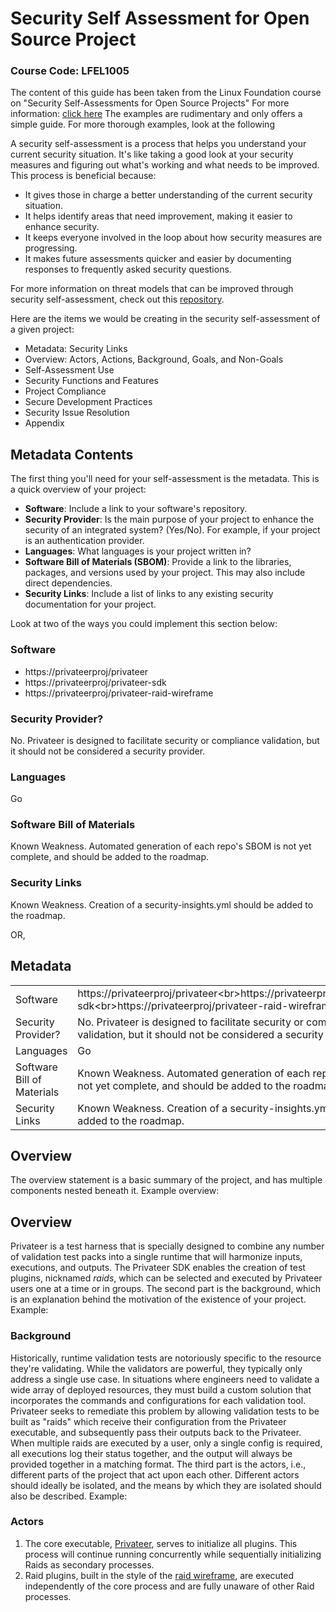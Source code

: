 # Security Self Assessment for Open Source Project
### Course Code: LFEL1005
The content of this guide has been taken from the Linux Foundation course on "Security Self-Assessments for Open Source Projects"
For more information: [click here](https://training.linuxfoundation.org/express-learning/security-self-assessments-for-open-source-projects-lfel1005/)
The examples are rudimentary and only offers a simple guide. For more thorough examples, look at the following 


A security self-assessment is a process that helps you understand your current security situation. It's like taking a good look at your security measures and figuring out what's working and what needs to be improved. This process is beneficial because:

- It gives those in charge a better understanding of the current security situation.
- It helps identify areas that need improvement, making it easier to enhance security.
- It keeps everyone involved in the loop about how security measures are progressing.
- It makes future assessments quicker and easier by documenting responses to frequently asked security questions.

For more information on threat models that can be improved through security self-assessment, check out this [repository]('argoproj/docs/end_user_threat_model.pdf').

Here are the items we would be creating in the security self-assessment of a given project:
- Metadata: Security Links
- Overview: Actors, Actions, Background, Goals, and Non-Goals
- Self-Assessment Use
- Security Functions and Features
- Project Compliance
- Secure Development Practices
- Security Issue Resolution
- Appendix


## Metadata Contents

The first thing you'll need for your self-assessment is the metadata. This is a quick overview of your project:

- **Software**: Include a link to your software's repository.
- **Security Provider**: Is the main purpose of your project to enhance the security of an integrated system? (Yes/No). For example, if your project is an authentication provider.
- **Languages**: What languages is your project written in?
- **Software Bill of Materials (SBOM)**: Provide a link to the libraries, packages, and versions used by your project. This may also include direct dependencies.
- **Security Links**: Include a list of links to any existing security documentation for your project.

Look at two of the ways you could implement this section below:

  ### Software
  - https://privateerproj/privateer
  - https://privateerproj/privateer-sdk
  - https://privateerproj/privateer-raid-wireframe
  ### Security Provider?
  No. Privateer is designed to facilitate security or compliance validation, but it should not be considered a security provider.
  ### Languages
  Go
  ### Software Bill of Materials
  Known Weakness. Automated generation of each repo's SBOM is not yet complete, and should be added to the roadmap.
  ### Security Links
  Known Weakness. Creation of a security-insights.yml should be added to the roadmap.
  
OR,

  ## Metadata
  | | |
  |-----------|------|
  | Software | https://privateerproj/privateer<‌br‌>https://privateerproj/privateer-sdk<‌br‌>https://privateerproj/privateer-raid-wireframe |
  | Security Provider? | No. Privateer is designed to facilitate security or compliance validation, but it should not be considered a security provider. |
  | Languages | Go |
  | Software Bill of Materials | Known Weakness. Automated generation of each repo's SBOM is not yet complete, and should be added to the roadmap. |
  | Security Links | Known Weakness. Creation of a security-insights.yml should be added to the roadmap. |


## Overview
The overview statement is a basic summary of the project, and has multiple components nested beneath it.
Example overview:
  ## Overview
  Privateer is a test harness that is specially designed to combine any number of validation test packs into a single runtime that will harmonize inputs, executions, and outputs. The Privateer SDK enables the creation of test plugins, nicknamed _raids_, which can be selected and executed by Privateer users one at a time or in groups.
The second part is the background, which is an explanation behind the motivation of the existence of your project. Example:
  ### Background
  Historically, runtime validation tests are notoriously specific to the resource they're validating. While the validators are powerful, they typically only address a single use case.
  In situations where engineers need to validate a wide array of deployed resources, they must build a custom solution that incorporates the commands and configurations for each validation tool.
  Privateer seeks to remediate this problem by allowing validation tests to be built as "raids" which receive their configuration from the Privateer executable, and subsequently pass their outputs back to the Privateer. When multiple raids are executed by a user, only a single config is required, all executions log their status together, and the output will always be provided together in a matching format.
The third part is the actors, i.e., different parts of the project that act upon each other. Different actors should ideally be isolated, and the means by which they are isolated should also be described. Example:
  ### Actors
  1. The core executable, [Privateer](htt‌ps://github.com/privateerproj/privateer), serves to initialize all plugins. This process will continue running concurrently while sequentially initializing Raids as secondary processes.
  2. Raid plugins, built in the style of the [raid wireframe](ht‌tps://github.com/privateerproj/privateer-raid-wireframe), are executed independently of the core process and are fully unaware of other Raid processes.



